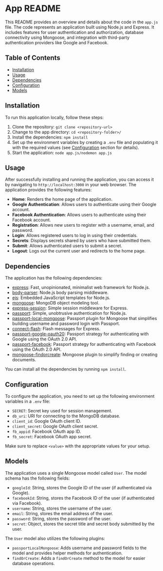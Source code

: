 # App README

This README provides an overview and details about the code in the `app.js` file. The code represents an application built using Node.js and Express. It includes features for user authentication and authorization, database connectivity using Mongoose, and integration with third-party authentication providers like Google and Facebook.

## Table of Contents

- [Installation](#installation)
- [Usage](#usage)
- [Dependencies](#dependencies)
- [Configuration](#configuration)
- [Models](#models)


## Installation

To run this application locally, follow these steps:

1. Clone the repository: `git clone <repository-url>`
2. Change to the app directory: `cd <repository-folder>/`
3. Install the dependencies: `npm install`
4. Set up the environment variables by creating a `.env` file and populating it with the required values (see [Configuration](#configuration) section for details).
5. Start the application: `node app.js/nodemon app.js`

## Usage

After successfully installing and running the application, you can access it by navigating to `http://localhost:3000` in your web browser. The application provides the following features:

- **Home**: Renders the home page of the application.
- **Google Authentication**: Allows users to authenticate using their Google account.
- **Facebook Authentication**: Allows users to authenticate using their Facebook account.
- **Registration**: Allows new users to register with a username, email, and password.
- **Login**: Allows registered users to log in using their credentials.
- **Secrets**: Displays secrets shared by users who have submitted them.
- **Submit**: Allows authenticated users to submit a secret.
- **Logout**: Logs out the current user and redirects to the home page.

## Dependencies

The application has the following dependencies:

- [express](https://www.npmjs.com/package/express): Fast, unopinionated, minimalist web framework for Node.js.
- [body-parser](https://www.npmjs.com/package/body-parser): Node.js body parsing middleware.
- [ejs](https://www.npmjs.com/package/ejs): Embedded JavaScript templates for Node.js.
- [mongoose](https://www.npmjs.com/package/mongoose): MongoDB object modeling tool.
- [express-session](https://www.npmjs.com/package/express-session): Simple session middleware for Express.
- [passport](https://www.npmjs.com/package/passport): Simple, unobtrusive authentication for Node.js.
- [passport-local-mongoose](https://www.npmjs.com/package/passport-local-mongoose): Passport plugin for Mongoose that simplifies building username and password login with Passport.
- [connect-flash](https://www.npmjs.com/package/connect-flash): Flash messages for Express.
- [passport-google-oauth20](https://www.npmjs.com/package/passport-google-oauth20): Passport strategy for authenticating with Google using the OAuth 2.0 API.
- [passport-facebook](https://www.npmjs.com/package/passport-facebook): Passport strategy for authenticating with Facebook using the OAuth 2.0 API.
- [mongoose-findorcreate](https://www.npmjs.com/package/mongoose-findorcreate): Mongoose plugin to simplify finding or creating documents.

You can install all the dependencies by running `npm install`.

## Configuration

To configure the application, you need to set up the following environment variables in a `.env` file:

- `SECRET`: Secret key used for session management.
- `db_uri`: URI for connecting to the MongoDB database.
- `client_id`: Google OAuth client ID.
- `client_secret`: Google OAuth client secret.
- `fb_appid`: Facebook OAuth app ID.
- `fb_secret`: Facebook OAuth app secret.

Make sure to replace `<value>` with the appropriate values for your setup.


## Models

The application uses a single Mongoose model called `User`. The model schema has the following fields:

- `googleId`: String, stores the Google ID of the user (if authenticated via Google).
- `facebookId`: String, stores the Facebook ID of the user (if authenticated via Facebook).
- `username`: String, stores the username of the user.
- `email`: String, stores the email address of the user.
- `password`: String, stores the password of the user.
- `secret`: Object, stores the secret title and secret body submitted by the user.

The `User` model also utilizes the following plugins:

- `passportLocalMongoose`: Adds username and password fields to the model and provides helper methods for authentication.
- `findOrCreate`: Adds a `findOrCreate` method to the model for easier database operations.

